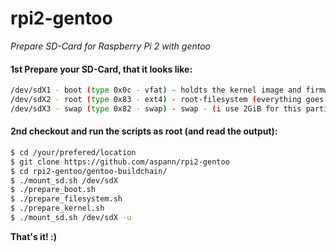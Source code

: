 # rpi2-gentoo
*Prepare SD-Card for Raspberry Pi 2 with gentoo*

#### 1st Prepare your SD-Card, that it looks like:
```sh
/dev/sdX1 - boot (type 0x0c - vfat) - holdts the kernel image and firmware
/dev/sdX2 - root (type 0x83 - ext4) - root-filesystem (everything goes in here)
/dev/sdX3 - swap (type 0x82 - swap) - swap - (i use 2GiB for this partition)
```

#### 2nd checkout and run the scripts as root (and read the output):

```sh
$ cd /your/prefered/location
$ git clone https://github.com/aspann/rpi2-gentoo
$ cd rpi2-gentoo/gentoo-buildchain/
$ ./mount_sd.sh /dev/sdX
$ ./prepare_boot.sh
$ ./prepare_filesystem.sh
$ ./prepare_kernel.sh
$ ./mount_sd.sh /dev/sdX -u
```

**That's it! :)**
